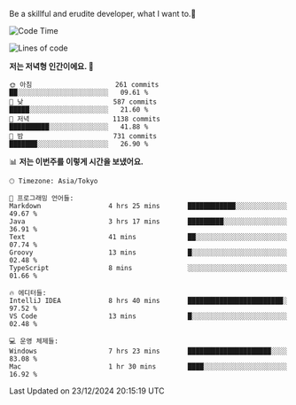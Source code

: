Be a skillful and erudite developer, what I want to.👶

<!--START_SECTION:waka-->
![Code Time](http://img.shields.io/badge/Code%20Time-1%2C483%20hrs%2032%20mins-blue)

![Lines of code](https://img.shields.io/badge/%EC%A0%80%EB%8A%94%20%EC%97%AC%ED%83%9C%EA%B9%8C%EC%A7%80%20-918.3%20thousand%20%EC%A4%84%EC%9D%98%20%EC%BD%94%EB%93%9C%EB%A5%BC%20%EC%9E%91%EC%84%B1%ED%96%88%EC%96%B4%EC%9A%94.-blue)

**저는 저녁형 인간이에요. 🦉** 

```text
🌞 아침                     261 commits         ██░░░░░░░░░░░░░░░░░░░░░░░   09.61 % 
🌆 낮　                     587 commits         █████░░░░░░░░░░░░░░░░░░░░   21.60 % 
🌃 저녁                     1138 commits        ██████████░░░░░░░░░░░░░░░   41.88 % 
🌙 밤　                     731 commits         ███████░░░░░░░░░░░░░░░░░░   26.90 % 
```


📊 **저는 이번주를 이렇게 시간을 보냈어요.** 

```text
🕑︎ Timezone: Asia/Tokyo

💬 프로그래밍 언어들: 
Markdown                 4 hrs 25 mins       ████████████░░░░░░░░░░░░░   49.67 % 
Java                     3 hrs 17 mins       █████████░░░░░░░░░░░░░░░░   36.91 % 
Text                     41 mins             ██░░░░░░░░░░░░░░░░░░░░░░░   07.74 % 
Groovy                   13 mins             █░░░░░░░░░░░░░░░░░░░░░░░░   02.48 % 
TypeScript               8 mins              ░░░░░░░░░░░░░░░░░░░░░░░░░   01.66 % 

🔥 에디터들: 
IntelliJ IDEA            8 hrs 40 mins       ████████████████████████░   97.52 % 
VS Code                  13 mins             █░░░░░░░░░░░░░░░░░░░░░░░░   02.48 % 

💻 운영 체제들: 
Windows                  7 hrs 23 mins       █████████████████████░░░░   83.08 % 
Mac                      1 hr 30 mins        ████░░░░░░░░░░░░░░░░░░░░░   16.92 % 
```


 Last Updated on 23/12/2024 20:15:19 UTC
<!--END_SECTION:waka-->

